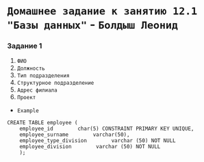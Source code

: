 # `Домашнее задание к занятию 12.1 "Базы данных"` - `Болдыш Леонид`
### Задание 1

1. `ФИО`
2. `Должность`
3. `Тип подразделения`
4. `Структурное подразделение`
6. `Адрес филиала`
7. `Проект`

- `Example`
```
CREATE TABLE employee (
    employee_id        char(5) CONSTRAINT PRIMARY KEY UNIQUE,
    employee_surname        varchar(50),
    employee_type_division        varchar (50) NOT NULL
    employee_division        varchar (50) NOT NULL
    );
```